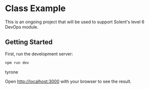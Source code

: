 # Class Example

This is an ongoing project that will be used to support Solent's level 6 DevOps module.

## Getting Started

First, run the development server:

```bash
npm run dev
```

tyrone

Open [http://localhost:3000](http://localhost:3000) with your browser to see the result.
